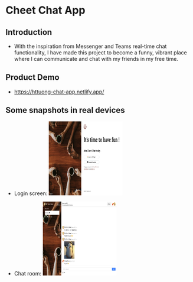 # Cheet Chat App

## Introduction

-   With the inspiration from Messenger and Teams real-time chat functionality, I have made this project to become a funny, vibrant place where I can communicate and chat with my friends in my free time.

## Product Demo

-   https://httuong-chat-app.netlify.app/

## Some snapshots in real devices

-   Login screen:
    <img src="/images/login.png" alt="Login Screen" style="height: 200px; width:200px;"/>

-   Chat room:
    <img src="/images/chatroom2.png" alt="Chat room" style="height: 200px; width:200px;"/>

